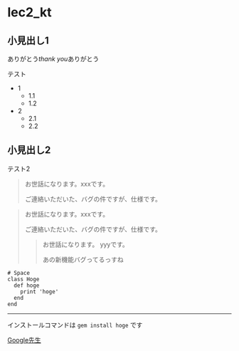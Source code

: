 # lec2_kt

## 小見出し1
ありがとう*thank you*ありがとう

テスト
  - 1
    - 1.1
    - 1.2
  - 2
    - 2.1
    - 2.2


## 小見出し2
テスト2

> お世話になります。xxxです。
> 
> ご連絡いただいた、バグの件ですが、仕様です。

> お世話になります。xxxです。
> 
> ご連絡いただいた、バグの件ですが、仕様です。
>> お世話になります。 yyyです。
>> 
>> あの新機能バグってるっすね


    # Space
    class Hoge
      def hoge
        print 'hoge'
      end
    end
    
    
    
***
インストールコマンドは `gem install hoge` です

[Google先生](https://www.google.co.jp/)


